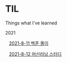 # TIL
  Things what I've learned

2021  

&nbsp;&nbsp; [2021-8-11 백준 풀이](./baekjoon_algorithm/2021_8_21.md)


&nbsp;&nbsp; [2021-8-12 머신러닝 스터디](./ML_study_python/numpy_pandas_basics.md)